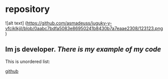 # repository

![alt text] (https://github.com/asmadeuss/jugukv-y-vfciklkjjl/blob/0aabc7bdfa5083e86950241b8430b7a7eaae2308/123123.png)

## Im js developer. _There_ _is_ _my_ _example_ _of_ _my_ _code_

 This is unordered list: 
 
 [github](https://github.com)
 



